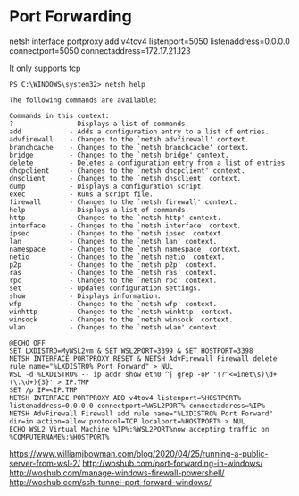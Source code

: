 # Port Forwarding 

netsh interface portproxy add v4tov4 listenport=5050 listenaddress=0.0.0.0 connectport=5050 connectaddress=172.17.21.123

It only supports tcp 

```
PS C:\WINDOWS\system32> netsh help

The following commands are available:

Commands in this context:
?              - Displays a list of commands.
add            - Adds a configuration entry to a list of entries.
advfirewall    - Changes to the `netsh advfirewall' context.
branchcache    - Changes to the `netsh branchcache' context.
bridge         - Changes to the `netsh bridge' context.
delete         - Deletes a configuration entry from a list of entries.
dhcpclient     - Changes to the `netsh dhcpclient' context.
dnsclient      - Changes to the `netsh dnsclient' context.
dump           - Displays a configuration script.
exec           - Runs a script file.
firewall       - Changes to the `netsh firewall' context.
help           - Displays a list of commands.
http           - Changes to the `netsh http' context.
interface      - Changes to the `netsh interface' context.
ipsec          - Changes to the `netsh ipsec' context.
lan            - Changes to the `netsh lan' context.
namespace      - Changes to the `netsh namespace' context.
netio          - Changes to the `netsh netio' context.
p2p            - Changes to the `netsh p2p' context.
ras            - Changes to the `netsh ras' context.
rpc            - Changes to the `netsh rpc' context.
set            - Updates configuration settings.
show           - Displays information.
wfp            - Changes to the `netsh wfp' context.
winhttp        - Changes to the `netsh winhttp' context.
winsock        - Changes to the `netsh winsock' context.
wlan           - Changes to the `netsh wlan' context.
```

```
@ECHO OFF
SET LXDISTRO=MyWSL2vm & SET WSL2PORT=3399 & SET HOSTPORT=3398
NETSH INTERFACE PORTPROXY RESET & NETSH AdvFirewall Firewall delete rule name="%LXDISTRO% Port Forward" > NUL
WSL -d %LXDISTRO% -- ip addr show eth0 ^| grep -oP '(?^<=inet\s)\d+(\.\d+){3}' > IP.TMP
SET /p IP=<IP.TMP
NETSH INTERFACE PORTPROXY ADD v4tov4 listenport=%HOSTPORT% listenaddress=0.0.0.0 connectport=%WSL2PORT% connectaddress=%IP% 
NETSH AdvFirewall Firewall add rule name="%LXDISTRO% Port Forward" dir=in action=allow protocol=TCP localport=%HOSTPORT% > NUL
ECHO WSL2 Virtual Machine %IP%:%WSL2PORT%now accepting traffic on %COMPUTERNAME%:%HOSTPORT%
```

https://www.williamjbowman.com/blog/2020/04/25/running-a-public-server-from-wsl-2/
http://woshub.com/port-forwarding-in-windows/
http://woshub.com/manage-windows-firewall-powershell/
http://woshub.com/ssh-tunnel-port-forward-windows/



